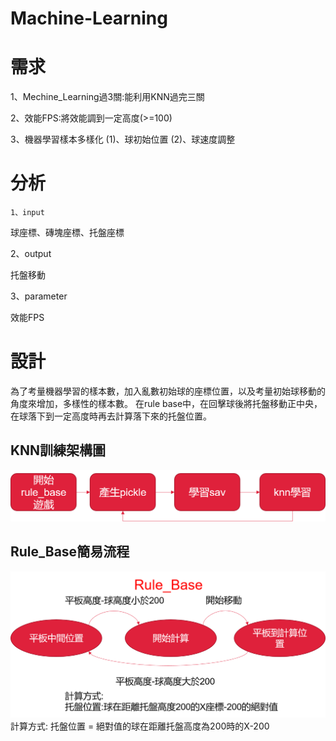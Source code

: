 # Machine-Learning
  # 需求
  1、Mechine_Learning過3關:能利用KNN過完三關
  
  2、效能FPS:將效能調到一定高度(>=100)
  
  3、機器學習樣本多樣化 
      (1)、球初始位置
      (2)、球速度調整
  # 分析
    1、input 
  
   球座標、磚塊座標、托盤座標
     
  2、output 
  
   托盤移動
     
  3、parameter 
  
   效能FPS
   
 # 設計
  為了考量機器學習的樣本數，加入亂數初始球的座標位置，以及考量初始球移動的角度來增加，多樣性的樣本數。
  在rule base中，在回擊球後將托盤移動正中央，在球落下到一定高度時再去計算落下來的托盤位置。
## KNN訓練架構圖
 ![image](https://github.com/TsaiHaoWei/Machine-Learning/blob/master/Hw3/Hw3_%E6%9E%B6%E6%A7%8B%E5%9C%96.png) 
## Rule_Base簡易流程
 ![image](https://github.com/TsaiHaoWei/Machine-Learning/blob/master/Hw3/HW3_%E6%B5%81%E7%A8%8B.png)
 計算方式:
 托盤位置 = 絕對值的球在距離托盤高度為200時的X-200
 
